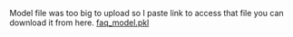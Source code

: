 Model file was too big to upload so I paste link to access that file you can download it from here.
<a href="https://1drv.ms/u/c/ea126be61ae2f4d5/EeUL46kBt5FKsITFzjLX7b4B-iXgKpPnbbg7Rn53tFyhvA?e=xcXynX">faq_model.pkl</a>

